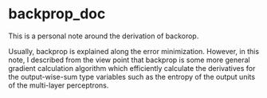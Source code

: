 # backprop_doc
This is a personal note around the derivation of backorop.

Usually, backprop is explained along the error minimization. 
However, in this note, I described from the view point that backprop is some more general gradient calculation
algorithm which efficiently calculate the derivatives for the output-wise-sum type variables 
such as the entropy of the output units of the multi-layer perceptrons.
